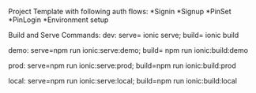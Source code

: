 Project Template with following auth flows:
*Signin
*Signup
*PinSet
*PinLogin
*Environment setup


Build and Serve Commands:
dev: 
serve= ionic serve;
build= ionic build

demo:
serve=npm run ionic:serve:demo;
build= npm run ionic:build:demo

prod:
serve=npm run ionic:serve:prod;
build=npm run ionic:build:prod

local:
serve=npm run ionic:serve:local;
build=npm run ionic:build:local

